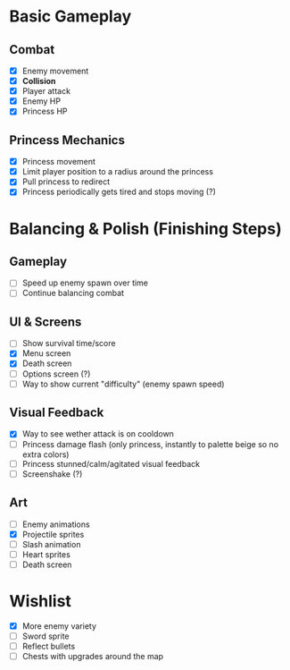 # Basic Gameplay
## Combat
- [x] Enemy movement
- [x] **Collision**
- [x] Player attack
- [x] Enemy HP
- [x] Princess HP

## Princess Mechanics
- [x] Princess movement
- [x] Limit player position to a radius around the princess
- [x] Pull princess to redirect
- [x] Princess periodically gets tired and stops moving (?)

# Balancing & Polish (Finishing Steps)
## Gameplay
- [ ] Speed up enemy spawn over time
- [ ] Continue balancing combat

## UI & Screens
- [ ] Show survival time/score
- [x] Menu screen
- [x] Death screen
- [ ] Options screen (?)
- [ ] Way to show current "difficulty" (enemy spawn speed)

## Visual Feedback
- [x] Way to see wether attack is on cooldown
- [ ] Princess damage flash (only princess, instantly to palette beige so no extra colors)
- [ ] Princess stunned/calm/agitated visual feedback
- [ ] Screenshake (?)

## Art
- [ ] Enemy animations
- [x] Projectile sprites
- [ ] Slash animation
- [ ] Heart sprites
- [ ] Death screen

# Wishlist
- [x] More enemy variety
- [ ] Sword sprite
- [ ] Reflect bullets
- [ ] Chests with upgrades around the map
